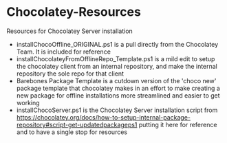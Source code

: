 # Chocolatey-Resources
Resources for Chocolatey Server installation

 - installChocoOffline_ORIGINAL.ps1 is a pull directly from the Chocolatey Team. It is included for reference
 - installChocolateyFromOfflineRepo_Template.ps1 is a mild edit to setup the chocolatey client from an internal repository, and make the internal repository the sole repo for that client
 - Barebones Package Template is a cutdown version of the 'choco new' package template that chocolatey makes in an effort to make creating a new package for offline installations more streamlined and easier to get working
 - installChocoServer.ps1 is the Chocolatey Server installation script from https://chocolatey.org/docs/how-to-setup-internal-package-repository#script-get-updatedpackageps1 putting it here for reference and to have a single stop for resources
